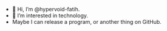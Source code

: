 - 👋 Hi, I’m @hypervoid-fatih.
- 👀 I’m interested in technology.
- Maybe I can release a program, or another thing on GitHub.

